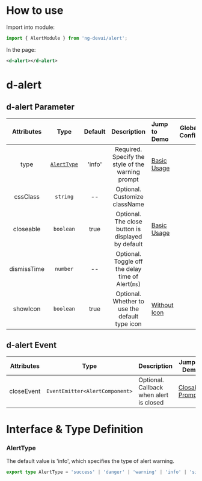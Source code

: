 # How to use

Import into module:

```ts
import { AlertModule } from 'ng-devui/alert';
```

In the page:

```xml
<d-alert></d-alert>
```
# d-alert
## d-alert Parameter

|    Attributes     |                   Type                   |  Default  | Description                                      |  Jump to Demo                                    |Global Config|
| :----------------: | :---------: | :--------------------------------------: | :----: | :---------------------------------------- | ------------------------------------------ |
|    type     | [`AlertType`](#alerttype) | 'info' | Required. Specify the style of the warning prompt                 | [Basic Usage](demo#basic-usage) |
|  cssClass   |                 `string`                 |   --   | Optional. Customize className                     |
|  closeable  |                `boolean`                 |  true  | Optional. The close button is displayed by default   | [Basic Usage](demo#tips-to-close) |
| dismissTime |                 `number`                 |   --   | Optional. Toggle off the delay time of Alert(`ms`) |
|  showIcon   |                `boolean`                 |  true  | Optional. Whether to use the default type icon     | [Without Icon](demo#without-icon) |

## d-alert Event

|    Attributes    |        Type         |        Description              |          Jump to Demo            |
| :--------: | :-----------------: | :------------------------- | -------------------------------------------- |
| closeEvent | `EventEmitter<AlertComponent>` | Optional. Callback when alert is closed | [Closable Prompt](demo#tips-to-close) |

# Interface & Type Definition
### AlertType

The default value is 'info', which specifies the type of alert warning.

```ts
export type AlertType = 'success' | 'danger' | 'warning' | 'info' | 'simple';
```
